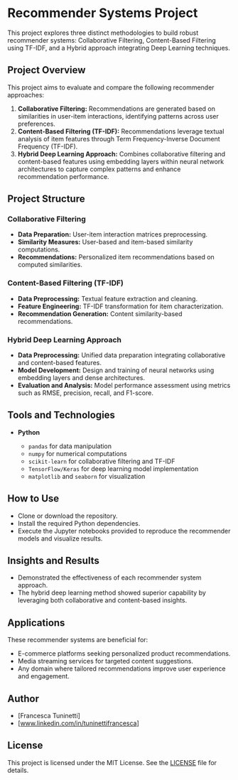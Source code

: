 # Recommender Systems Project

This project explores three distinct methodologies to build robust recommender systems: Collaborative Filtering, Content-Based Filtering using TF-IDF, and a Hybrid approach integrating Deep Learning techniques.

## Project Overview

This project aims to evaluate and compare the following recommender approaches:

1. **Collaborative Filtering:** Recommendations are generated based on similarities in user-item interactions, identifying patterns across user preferences.
2. **Content-Based Filtering (TF-IDF):** Recommendations leverage textual analysis of item features through Term Frequency-Inverse Document Frequency (TF-IDF).
3. **Hybrid Deep Learning Approach:** Combines collaborative filtering and content-based features using embedding layers within neural network architectures to capture complex patterns and enhance recommendation performance.

## Project Structure

### Collaborative Filtering

* **Data Preparation:** User-item interaction matrices preprocessing.
* **Similarity Measures:** User-based and item-based similarity computations.
* **Recommendations:** Personalized item recommendations based on computed similarities.

### Content-Based Filtering (TF-IDF)

* **Data Preprocessing:** Textual feature extraction and cleaning.
* **Feature Engineering:** TF-IDF transformation for item characterization.
* **Recommendation Generation:** Content similarity-based recommendations.

### Hybrid Deep Learning Approach

* **Data Preprocessing:** Unified data preparation integrating collaborative and content-based features.
* **Model Development:** Design and training of neural networks using embedding layers and dense architectures.
* **Evaluation and Analysis:** Model performance assessment using metrics such as RMSE, precision, recall, and F1-score.

## Tools and Technologies

* **Python**

  * `pandas` for data manipulation
  * `numpy` for numerical computations
  * `scikit-learn` for collaborative filtering and TF-IDF
  * `TensorFlow/Keras` for deep learning model implementation
  * `matplotlib` and `seaborn` for visualization

## How to Use

* Clone or download the repository.
* Install the required Python dependencies.
* Execute the Jupyter notebooks provided to reproduce the recommender models and visualize results.

## Insights and Results

* Demonstrated the effectiveness of each recommender system approach.
* The hybrid deep learning method showed superior capability by leveraging both collaborative and content-based insights.

## Applications

These recommender systems are beneficial for:

* E-commerce platforms seeking personalized product recommendations.
* Media streaming services for targeted content suggestions.
* Any domain where tailored recommendations improve user experience and engagement.

## Author

* \[Francesca Tuninetti]
* \[www.linkedin.com/in/tuninettifrancesca]

## License

This project is licensed under the MIT License. See the [LICENSE](LICENSE) file for details.

